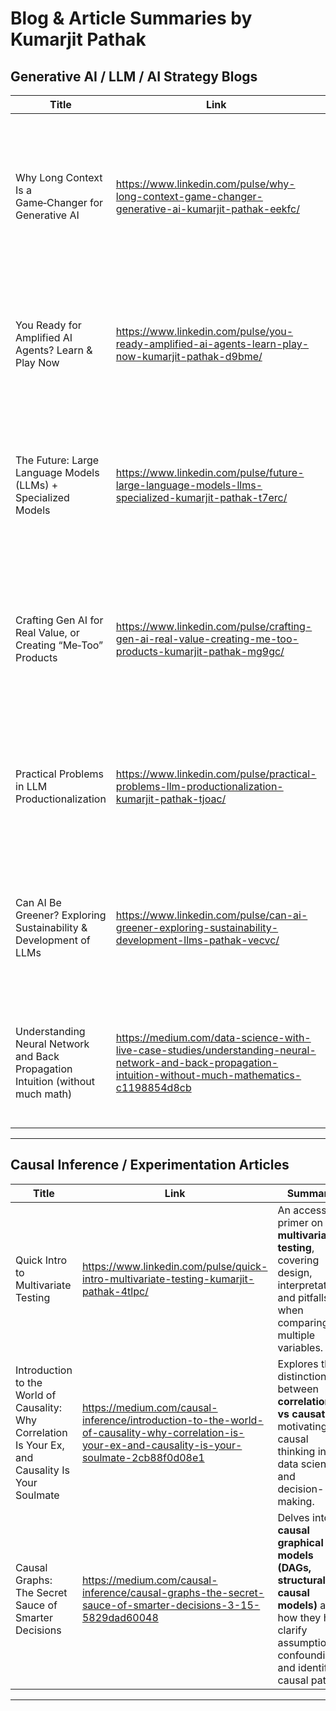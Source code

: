 # Blog & Article Summaries by Kumarjit Pathak

## Generative AI / LLM / AI Strategy Blogs

| Title | Link | Summary |
|---|---|---|
| Why Long Context Is a Game‑Changer for Generative AI | https://www.linkedin.com/pulse/why-long-context-game-changer-generative-ai-kumarjit-pathak-eekfc/ | Explores the importance of **long context windows** in generative models, arguing that ability to reason over extended context is a key differentiator in model utility and performance. |
| You Ready for Amplified AI Agents? Learn & Play Now | https://www.linkedin.com/pulse/you-ready-amplified-ai-agents-learn-play-now-kumarjit-pathak-d9bme/ | Discusses the concept of **AI agents** that can self-learn, adapt, and assist workflows—emphasizes readiness, design principles, and use cases. |
| The Future: Large Language Models (LLMs) + Specialized Models | https://www.linkedin.com/pulse/future-large-language-models-llms-specialized-kumarjit-pathak-t7erc/ | Contrasts **general large language models** with **specialized models**, and projects how hybrid architectures may drive next-gen AI applications. |
| Crafting Gen AI for Real Value, or Creating “Me‑Too” Products | https://www.linkedin.com/pulse/crafting-gen-ai-real-value-creating-me-too-products-kumarjit-pathak-mg9gc/ | Warns against generic imitations of AI tools; advocates building **differentiated, high-value GenAI products** that solve real problems rather than chasing trends. |
| Practical Problems in LLM Productionalization | https://www.linkedin.com/pulse/practical-problems-llm-productionalization-kumarjit-pathak-tjoac/ | A deep dive into **real-world engineering & deployment challenges** of LLMs—data pipelines, latency, cost, monitoring, fine‑tuning, scaling. |
| Can AI Be Greener? Exploring Sustainability & Development of LLMs | https://www.linkedin.com/pulse/can-ai-greener-exploring-sustainability-development-llms-pathak-vecvc/ | Examines the environmental footprint of large models and proposes **strategies for sustainable AI** (efficient architectures, energy‑aware training). |
| Understanding Neural Network and Back Propagation Intuition (without much math) | https://medium.com/data-science-with-live-case-studies/understanding-neural-network-and-back-propagation-intuition-without-much-mathematics-c1198854d8cb | A gentle, non-mathematical explanation of **neural nets** and **backpropagation**—how error gets propagated and weights updated—with intuitive analogies. |

---

## Causal Inference / Experimentation Articles

| Title | Link | Summary |
|---|---|---|
| Quick Intro to Multivariate Testing | https://www.linkedin.com/pulse/quick-intro-multivariate-testing-kumarjit-pathak-4tlpc/ | An accessible primer on **multivariate testing**, covering design, interpretation, and pitfalls when comparing multiple variables. |
| Introduction to the World of Causality: Why Correlation Is Your Ex, and Causality Is Your Soulmate | https://medium.com/causal-inference/introduction-to-the-world-of-causality-why-correlation-is-your-ex-and-causality-is-your-soulmate-2cb88f0d08e1 | Explores the distinction between **correlation vs causation**, motivating causal thinking in data science and decision-making. |
| Causal Graphs: The Secret Sauce of Smarter Decisions | https://medium.com/causal-inference/causal-graphs-the-secret-sauce-of-smarter-decisions-3-15-5829dad60048 | Delves into **causal graphical models (DAGs, structural causal models)** and how they help clarify assumptions, confounding, and identify causal paths. |

---
